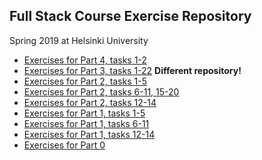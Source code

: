 ## Full Stack Course Exercise Repository
Spring 2019 at Helsinki University

* [Exercises for Part 4, tasks 1-2](/part_4_blog/)
* [Exercises for Part 3, tasks 1-22](https://github.com/Granigan/fs-part3) **Different repository!**
* [Exercises for Part 2, tasks 1-5](/part_2_halfstack/src/)
* [Exercises for Part 2, tasks 6-11, 15-20](/part_2_puhelinluettelo/src/)
* [Exercises for Part 2, tasks 12-14 ](/part_2_maat/src/)
* [Exercises for Part 1, tasks 1-5](/part_1_alkeet/src/index.js)
* [Exercises for Part 1, tasks 6-11](/part_1_unicafe/src/index.js)
* [Exercises for Part 1, tasks 12-14](/part_1_anekdootit/src/index.js)
* [Exercises for Part 0](/part_0)

